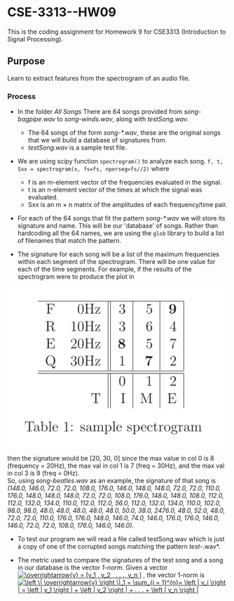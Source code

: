 # CSE-3313--HW09
This is the coding assignment for Homework 9 for CSE3313 (Introduction to Signal Processing). 


## Purpose
Learn to extract features from the spectrogram of an audio file.

### Process
* In the folder *All Songs* There are 64 songs provided from *song-bagpipe.wav* to *song-winds.wav*, along with *testSong.wav*. 
  - The 64 songs of the form *song-\*.wav*, these are the original songs that we will build a database of signatures from.
  - *testSong.wav* is a sample test file.
* We are using scipy function `spectrogram()` to analyze each song. `f, t, Sxx = spectrogram(x, fs=fs, nperseg=fs//2)` where
  - f is an m-element vector of the frequencies evaluated in the signal.
  - t is an n-element vector of the times at which the signal was evaluated.
  - Sxx is an m × n matrix of the amplitudes of each frequency/time pair.

* For each of the 64 songs that fit the pattern *song-\*.wav* we will store its signature and name. This will be our 'database' of songs. Rather than hardcoding all the 64 names, we are using the `glob` library to build a list of filenames that match the pattern.

* The signature for each song will be a list of the maximum frequencies within each segment of the spectrogram. There will be one value for each of the time segments. For example, if the results of the spectrogram were to produce the plot in  

![](https://github.com/ShameenShetty/CSE-3313--HW09/blob/master/Sample%20Spectrogram.png)  

then the signature would be [20, 30, 0] since the max value in col 0 is 8 (frequency = 20Hz), the max val in col 1 is 7 (freq = 30Hz), and the max val in col 3 is 9 (freq = 0Hz).  
So, using *song-beatles.wav* as an example, the signature of that song is *(148.0, 146.0, 72.0, 72.0, 108.0, 176.0, 146.0, 148.0, 148.0, 72.0, 72.0, 110.0, 176.0, 148.0, 148.0, 148.0, 72.0, 72.0, 108.0, 176.0, 148.0, 148.0, 108.0, 112.0, 112.0, 132.0, 134.0, 110.0, 112.0, 112.0, 56.0, 112.0, 132.0, 134.0, 110.0, 102.0, 98.0, 98.0, 48.0, 48.0, 48.0, 48.0, 48.0, 50.0, 38.0, 2476.0, 48.0, 52.0, 48.0, 72.0, 72.0, 110.0, 176.0, 176.0, 148.0, 146.0, 74.0, 146.0, 176.0, 176.0, 146.0, 146.0, 72.0, 72.0, 108.0, 176.0, 146.0, 146.0)*. 

* To test our program we will read a file called testSong.wav which is just a copy of one of the corrupted songs matching the pattern *test-*.wav*. 

* The metric used to compare the signatures of the test song and a song in our database is the vector *1-norm*. Given a vector <a href="https://www.codecogs.com/eqnedit.php?latex=\overrightarrow{v}&space;=&space;[v_1&space;,&space;v_2&space;,&space;.&space;.&space;.,&space;v_n&space;]" target="_blank"><img src="https://latex.codecogs.com/gif.latex?\overrightarrow{v}&space;=&space;[v_1&space;,&space;v_2&space;,&space;.&space;.&space;.,&space;v_n&space;]" title="\overrightarrow{v} = [v_1 , v_2 , . . ., v_n ]" /></a> , the vector 1-norm is   
<a href="https://www.codecogs.com/eqnedit.php?latex=\left&space;\|&space;\overrightarrow{v}&space;\right&space;\|_1&space;=&space;\sum_{i&space;=&space;1}^{n}=&space;\left&space;|&space;v_i&space;\right&space;|&space;=&space;\left&space;|&space;v_1&space;\right&space;|&space;&plus;&space;\left&space;|&space;v_2&space;\right&space;|&space;&plus;&space;.&space;.&space;.&space;&plus;&space;\left&space;|&space;v_n&space;\right&space;|" target="_blank"><img src="https://latex.codecogs.com/gif.latex?\left&space;\|&space;\overrightarrow{v}&space;\right&space;\|_1&space;=&space;\sum_{i&space;=&space;1}^{n}=&space;\left&space;|&space;v_i&space;\right&space;|&space;=&space;\left&space;|&space;v_1&space;\right&space;|&space;&plus;&space;\left&space;|&space;v_2&space;\right&space;|&space;&plus;&space;.&space;.&space;.&space;&plus;&space;\left&space;|&space;v_n&space;\right&space;|" title="\left \| \overrightarrow{v} \right \|_1 = \sum_{i = 1}^{n}= \left | v_i \right | = \left | v_1 \right | + \left | v_2 \right | + . . . + \left | v_n \right |" /></a>

